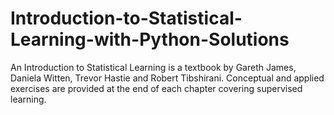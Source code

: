 # Introduction-to-Statistical-Learning-with-Python-Solutions
An Introduction to Statistical Learning is a textbook by Gareth James, Daniela Witten, Trevor Hastie and Robert Tibshirani. Conceptual and applied exercises are provided at the end of each chapter covering supervised learning.
